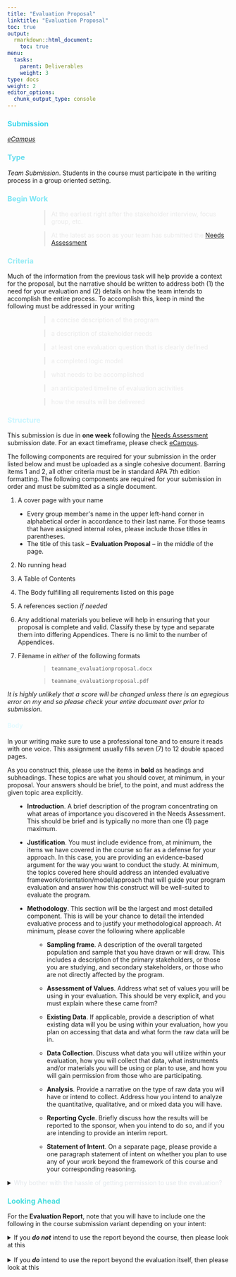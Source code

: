 ```yaml
---
title: "Evaluation Proposal"
linktitle: "Evaluation Proposal"
toc: true
output:
  rmarkdown::html_document:
    toc: true
menu:
  tasks:
    parent: Deliverables
    weight: 3
type: docs
weight: 2
editor_options: 
  chunk_output_type: console
---
```


<style>
ul {
    margin-left: 1.5em;
}
</style>


### <span style="color:#35d6ed">Submission</span>
<i>[eCampus](https://ecampus.wvu.edu)</i>

### <span style="color:#65ddef">Type</span>

<i>Team Submission</i>. Students in the course must participate in the writing process in a group oriented setting.

### <span style="color:#7ae5f5">Begin Work</span>

<div style="padding-left: 60px;">

> <span style="color:#eaeaea">At the earliest right after the stakeholder interview, focus group, etc.</span>

> <span style="color:#eaeaea">At the latest as soon as your team has submitted the [Needs Assessment](/deliverables/02-needs-assessment/)</span> 

</div>

### <span style="color:#97ebf4">Criteria</span>

Much of the information from the previous task will help provide a context for the proposal, but the narrative should be written to address both (1) the need for your evaluation and (2) details on how the team intends to accomplish the entire process. To accomplish this, keep in mind the following must be addressed in your writing 

<div style="padding-left: 60px;">

> <span style="color:#eaeaea">a concise description of the program</span>

> <span style="color:#eaeaea">a description of stakeholder needs</span>

> <span style="color:#eaeaea">at least one evaluation question that is clearly defined</span>

> <span style="color:#eaeaea">a completed logic model</span>

> <span style="color:#eaeaea">what needs to be accomplished</span> 

> <span style="color:#eaeaea">an anticipated timeline of evaluation activities</span>

> <span style="color:#eaeaea">how the results will be delivered</span>

</div>

### <span style="color:#c9f6ff">Structure</span>

This submission is due in <b>one week</b> following the [Needs Assessment](/deliverables/02-needs-assessment/) submission date. For an exact timeframe, please check [eCampus](https://ecampus.wvu.edu/). 

The following components are required for your submission in the order listed below and must be uploaded as a single cohesive document. Barring items 1 and 2, all other criteria must be in standard APA 7th edition formatting. The following components are required for your submission in order and must be submitted as a single document. 

1. A cover page with your name

  - Every group member's name in the upper left-hand corner in alphabetical order in accordance to their last name. For those teams that have assigned internal roles, please include those titles in parentheses. 
  - The title of this task – <b>Evaluation Proposal</b> – in the middle of the page.
  
2. No running head

3. A Table of Contents 

4. The Body fulfilling all requirements listed on this page

5. A references section *if needed*

6. Any additional  materials you believe will help in ensuring that your proposal is complete and valid. Classify these by type and separate them into differing Appendices. There is no limit to the number of Appendices.

6. Filename in *either* of the following formats

<div style="padding-left: 60px;">

  > `teamname_evaluationproposal.docx`
  
  > `teamname_evaluationproposal.pdf`
  
</div>

<i>It is highly unlikely that a score will be changed unless there is an egregious error on my end so please check your entire document over prior to submission.</i>

#### <span style="color:#e3faff">Body</span>

In your writing make sure to use a professional tone and to ensure it reads with one voice. This assignment usually fills seven (7) to 12 double spaced pages. 

As you construct this, please use the items in <b>bold</b> as headings and subheadings. These topics are what you should cover, at minimum, in your proposal. Your answers should be brief, to the point, and must address the given topic area explicitly.

+ <b>Introduction</b>. A brief description of the program concentrating on what areas of importance you discovered in the Needs Assessment. This should be brief and is typically no more than one (1) page maximum.

+ <b>Justification</b>. You must include evidence from, at minimum, the items we have covered in the course so far as a defense for your approach. In this case, you are providing an evidence-based argument for the way you want to conduct the study. At minimum, the topics covered here should address an intended evaluative framework/orientation/model/approach that will guide your program evaluation and answer how this construct will be well-suited to evaluate the program.

+ <b>Methodology</b>. This section will be the largest and most detailed component. This is will be your chance to detail the intended evaluative process and to justify your methodological approach. At minimum, please cover the following where applicable

  + <b>Sampling frame</b>. A description of the overall targeted population and sample that you have drawn or will draw. This includes a description of the primary stakeholders, or those you are studying, and secondary stakeholders, or those who are not directly affected by the program.
  
  + <b>Assessment of Values</b>. Address what set of values you will be using in your evaluation. This should be very explicit, and you must explain where these came from?
  
  + <b>Existing Data</b>. If applicable, provide a description of what existing data will you be using within your evaluation, how you plan on accessing that data and what form the raw data will be in.
  
  + <b>Data Collection</b>. Discuss what data you will utilize within your evaluation, how you will collect that data, what instruments and/or materials you will be using or plan to use, and how you will gain permission from those who are participating.
  
  + <b>Analysis</b>. Provide a narrative on the type of raw data you will have or intend to collect. Address how you intend to analyze the quantitative, qualitative, and or mixed data you will have. 
  
  + <b>Reporting Cycle</b>. Briefly discuss how the results will be reported to the sponsor, when you intend to do so, and if you are intending to provide an interim report.
  
  + <b>Statement of Intent</b>. On a separate page, please provide a one paragraph statement of intent on whether you plan to use any of your work beyond the framework of this course and your corresponding reasoning. 
    
<details>

<summary>
<span style="color:#e3e8ec">Why bother with the hassle of getting permission to use the evaluation?</span>
</summary>
  <p>
  Before answering this, both

<div style="padding-left: 60px;">

> <span style="color:#eaeaea">a written approval from your stakeholder or an authorized individual</span>

> <span style="color:#eaeaea">IRB approval requested through the [WVU+kc system](https://oric.research.wvu.edu/wvu-kc)</span>

</div>

are required to use any part of the evaluation beyond the original intent. Neither are difficult and I am happy to help you if needed.

Now if you intend to do any of the following 

- publish to a journal - <i>draft manuscripts are worth up to an extra 3% added to your final grade. Requires an authorship agreement</i>

- copy content within the report

- refer to the report in any way including its existence

- use the report in a portfolio - <i> this counts as you having conducted a real-world evaluation </i>

then getting an authorization may be in your best interest.

<i>This is by no means an exhaustive list.</i>
</p>

</details>

### <span style="color:#4adede">Looking Ahead</span>

For the <b>Evaluation Report</b>, note that you will have to include one the following in the course submission variant depending on your intent: 

<details>

<summary>If you <b><i>do not</i></b> intend to use the report beyond the course, then please look at this
</summary>
  <p>
  
  Your team submission should include the following components separated into three parts

  1. <b>external deliverable</b>. Your final report submitted to the sponsor that is written to be easily accessible and consumable
  
  2. <b>evaluation assessment</b>, Form a <i>coherent</i> and <i>detailed</i> narrative addressing what you would do differently given the chance to perform your evaluation over again. This includes a significant amount of detail regarding activities, criteria satisfied, areas of missingness, timeline, and other possible legal concerns should an audit occurs. You can think of this as a reflection of the entire evaluative process. Specificity, clarity and distinct connections to the course content will be key here. 
  
  3. <b>client authorization</b> (optional). If anybody on your team intends to use this report outside of this course in any capacity (e.g. as an example of work), you must submit a signed release from the sponsor. This serves as a binding document.    
</p>

</details>
<br>
<details>

<summary>If you <b><i>do</i></b> intend to use the report beyond the evaluation itself, then please look at this
</summary>
  <p>
  
Your team submission should include the following components separated into three parts

  1. <b>external deliverable</b>. Your final report submitted to the sponsor that is written to be easily accessible and consumable
  
  2. <b>original manuscript</b> A solid and coherent draft of a publicaxtion based off of your evaluation.
  
  3. <b>client authorization</b> (required). You must submit a signed release from the sponsor permitting the use of the evaluation for the purposes of an academic publication. This serves as a binding document.
  </p>

</details>

